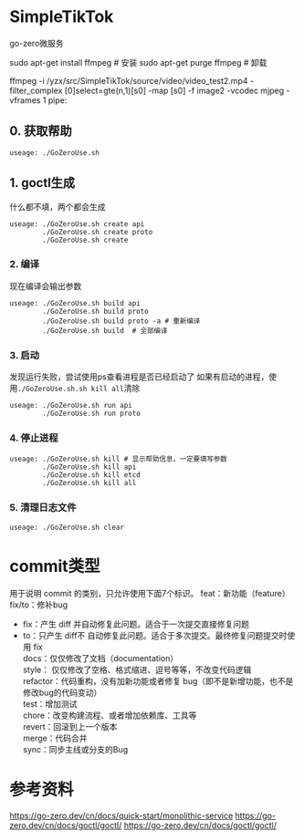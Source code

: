 # SimpleTikTok
go-zero微服务

sudo apt-get install ffmpeg # 安装
sudo apt-get purge ffmpeg # 卸载

ffmpeg -i /yzx/src/SimpleTikTok/source/video/video_test2.mp4 -filter_complex [0]select=gte(n\,1)[s0] -map [s0] -f image2 -vcodec mjpeg -vframes 1 pipe:
## 0. 获取帮助
```shell
useage: ./GoZeroUse.sh 
```

## 1. goctl生成
什么都不填，两个都会生成
```shell
useage: ./GoZeroUse.sh create api
        ./GoZeroUse.sh create proto
        ./GoZeroUse.sh create 
```
### 2. 编译
现在编译会输出参数
```shell
useage: ./GoZeroUse.sh build api
        ./GoZeroUse.sh build proto
        ./GoZeroUse.sh build proto -a # 重新编译
        ./GoZeroUse.sh build  # 全部编译
```
### 3. 启动
发现运行失败，尝试使用ps查看进程是否已经启动了
如果有启动的进程，使用```./GoZeroUse.sh.sh kill all```清除
```shell
useage: ./GoZeroUse.sh run api
        ./GoZeroUse.sh run proto
```

### 4. 停止进程
```shell
useage: ./GoZeroUse.sh kill # 显示帮助信息，一定要填写参数
        ./GoZeroUse.sh kill api
        ./GoZeroUse.sh kill etcd
        ./GoZeroUse.sh kill all
```

### 5. 清理日志文件
```shell
useage: ./GoZeroUse.sh clear 
```

# commit类型
用于说明 commit 的类别，只允许使用下面7个标识。
feat：新功能（feature）</br>
fix/to：修补bug </br>
  - fix：产生 diff 并自动修复此问题。适合于一次提交直接修复问题 </br>
  - to：只产生 diff不 自动修复此问题。适合于多次提交。最终修复问题提交时使用 fix </br>
docs：仅仅修改了文档（documentation） </br>
style： 仅仅修改了空格、格式缩进、逗号等等，不改变代码逻辑 </br>
refactor：代码重构，没有加新功能或者修复 bug（即不是新增功能，也不是修改bug的代码变动） </br>
test：增加测试 </br>
chore：改变构建流程、或者增加依赖库、工具等 </br>
revert：回滚到上一个版本 </br>
merge：代码合并 </br>
sync：同步主线或分支的Bug </br>

# 参考资料

https://go-zero.dev/cn/docs/quick-start/monolithic-service
https://go-zero.dev/cn/docs/goctl/goctl/
https://go-zero.dev/cn/docs/goctl/goctl/